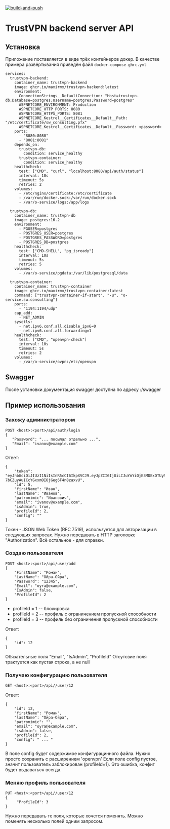 [![build-and-push](https://github.com/maxirmx/trustvpn-backend/actions/workflows/build-and-push.yml/badge.svg)](https://github.com/maxirmx/trustvpn-backend/actions/workflows/build-and-push.yml)

# TrustVPN backend server API
## Установка
Приложение поставляется в виде трёх контейнеров докер.
В качестве примера развёртывания приведён файл ```docker-compose-ghrc.yml```

```
services:
  trustvpn-backend:
    container_name: trustvpn-backend
    image: ghcr.io/maxirmx/trustvpn-backend:latest
    environment:
      ConnectionStrings__DefaultConnection: "Host=trustvpn-db;Database=postgres;Username=postgres;Password=postgres"
      ASPNETCORE_ENVIRONMENT: Production
      ASPNETCORE_HTTP_PORTS: 8080
      ASPNETCORE_HTTPS_PORTS: 8081
      ASPNETCORE_Kestrel__Certificates__Default__Path: "/etc/certificate/sw_consulting.pfx"  
      ASPNETCORE_Kestrel__Certificates__Default__Password: <password>
    ports:
      - "8080:8080"
      - "8081:8081"
    depends_on:
      trustvpn-db:
        condition: service_healthy
      trustvpn-container:
        condition: service_healthy
    healthcheck:
      test: ["CMD", "curl", "localhost:8080/api/auth/status"]
      interval: 10s
      timeout: 5s
      retries: 2
    volumes:
      - /etc/nginx/certificate:/etc/certificate
      - /var/run/docker.sock:/var/run/docker.sock
      - /var/o-service/logs:/app/logs

  trustvpn-db:
    container_name: trustvpn-db
    image: postgres:16.2
    environment:
      - PGUSER=postgres
      - POSTGRES_USER=postgres
      - POSTGRES_PASSWORD=postgres
      - POSTGRES_DB=postgres
    healthcheck:
      test: ["CMD-SHELL", "pg_isready"]
      interval: 10s
      timeout: 5s
      retries: 5
    volumes:
      - /var/o-service/pgdata:/var/lib/postgresql/data

  trustvpn-container:
    container_name: trustvpn-container
    image: ghcr.io/maxirmx/trustvpn-container:latest
    command: ["trustvpn-container-if-start", "-u", "o-service.sw.consulting"]
    ports:
      - "1194:1194/udp"
    cap_add:
      - NET_ADMIN
    sysctls:
      - net.ipv6.conf.all.disable_ipv6=0
      - net.ipv6.conf.all.forwarding=1
    healthcheck:
      test: ["CMD", "openvpn-check"]
      interval: 10s
      timeout: 5s
      retries: 2
    volumes:
      - /var/o-service/ovpn:/etc/openvpn
```



## Swagger
После установки документация swagger доступна по адресу <host>:<port>/swagger

## Пример использования
### Захожу администратором

```
POST <host>:<port>/api/auth/login
{
   "Password": "... посылал отдельно ...",
   "Email": "ivanov@example.com"
}
```
Ответ:
```
{
    "token": "eyJhbGciOiJIUzI1NiIsInR5cCI6IkpXVCJ9.eyJpZCI6IjUiLCJuYmYiOjE3MDExOTUyMDYsImV4cCI6MTcwMTgwMDAwNiwiaWF0IjoxNzAxMTk1MjA2fQ.ZF21pHD4C-7bCZuyAuICcYGxxmOIOjGeg6F4n8zaxvU",
    "id": 5,
    "firstName": "Иван",
    "lastName": "Иванов",
    "patronimic": "Иванович",
    "email": "ivanov@example.com",
    "isAdmin": true,
    "profileId": 2,
    "config": ""
}
```
Токен - JSON Web Token (RFC 7519), используется для авторизации в следующих запросах. Нужно передавать в HTTP заголовке "Authorization". Всё остальноe - для справки.

### Создаю пользователя
```
POST <host>:<port>/api/user/add
{
    "FirstName": "Роман",
    "LastName": "Ойра-Ойра",
    "Password": "12345",
    "Email": "oyra@example.com",
    "IsAdmin": false,
    "ProfileId": 2
}
```

* profileId = 1   --  блокировка
* profileId = 2   --  профиль с ограничением пропускной способности
* profileId = 3   --  профиль без ограничения пропускной способности

Ответ:
```
{
    "id": 12
}
```
Обязательные поля "Email", "IsAdmin", "ProfileId"
Отсутсвие поля трактуется как пустая строка, а не null

### Получаю конфигурацию пользователя
```
GET <host>:<port>/api//user/12
```
Ответ:
```
{
    "id": 12,
    "firstName": "Роман",
    "lastName": "Ойра-Ойра",
    "patronimic": "",
    "email": "oyra@example.com",
    "isAdmin": false,
    "profileId": 2,
    "config": " ... "
}
```
В поле config будет содержимое конфигурацинного файла. Нужно просто сохранить с расширением  'openvpn'
Eсли поле config пустое, значит пользователь заблокирован (profileId=1). Это ошибка, конфиг будет выдаваться всегда.

### Меняю профиль пользователя
```
PUT <host>:<port>/api//user/12
{
     "ProfileId": 3
}
```
Нужно передавать те поля, которые хочется поменять. Можно поменять несколько полей одним запросом.

